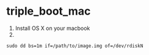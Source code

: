 triple_boot_mac
===============

1. Install OS X on your macbook
2. 

```
sudo dd bs=1m if=/path/to/image.img of=/dev/rdiskN
```
